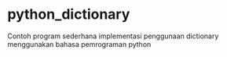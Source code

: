 # python_dictionary
Contoh program sederhana implementasi penggunaan dictionary menggunakan bahasa pemrograman python
